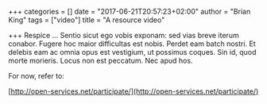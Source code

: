 +++
categories = []
date = "2017-06-21T20:57:23+02:00"
author = "Brian King"
tags = ["video"]
title = "A resource video"

+++
Respice ... Sentio sicut ego vobis exponam: sed vias breve iterum conabor. Fugere hoc maior difficultas est nobis. Perdet eam batch nostri. Et delebis eam ac omnia opus est vestigium, ut possimus coques. Sin id, quod morte morieris. Locus non est peccatum. Nec apud hos. 

For now, refer to:

[http://open-services.net/participate/](http://open-services.net/participate/)
